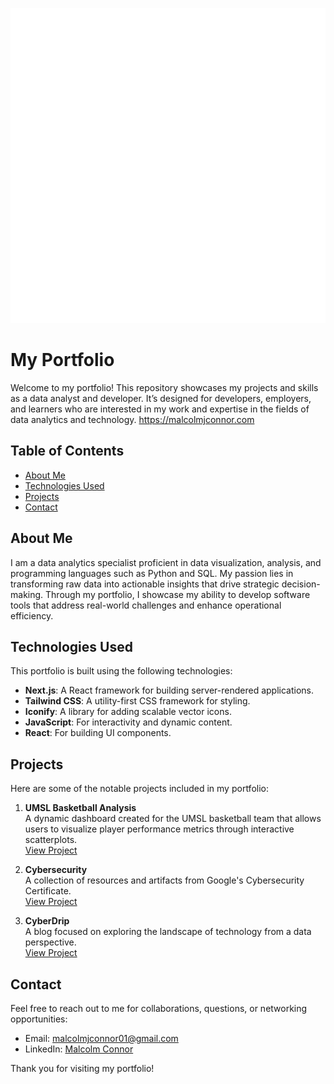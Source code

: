 ![Logo](public/images/mlogo.svg)



# My Portfolio

Welcome to my portfolio! This repository showcases my projects and skills as a data analyst and developer. It’s designed for developers, employers, and learners who are interested in my work and expertise in the fields of data analytics and technology.
https://malcolmjconnor.com

## Table of Contents

- [About Me](#about-me)
- [Technologies Used](#technologies-used)
- [Projects](#projects)
- [Contact](#contact)

## About Me

I am a data analytics specialist proficient in data visualization, analysis, and programming languages such as Python and SQL. My passion lies in transforming raw data into actionable insights that drive strategic decision-making. Through my portfolio, I showcase my ability to develop software tools that address real-world challenges and enhance operational efficiency.

## Technologies Used

This portfolio is built using the following technologies:

- **Next.js**: A React framework for building server-rendered applications.
- **Tailwind CSS**: A utility-first CSS framework for styling.
- **Iconify**: A library for adding scalable vector icons.
- **JavaScript**: For interactivity and dynamic content.
- **React**: For building UI components.

## Projects

Here are some of the notable projects included in my portfolio:

1. **UMSL Basketball Analysis**  
   A dynamic dashboard created for the UMSL basketball team that allows users to visualize player performance metrics through interactive scatterplots.  
   [View Project](https://umsl-bball.streamlit.app)

2. **Cybersecurity**  
   A collection of resources and artifacts from Google's Cybersecurity Certificate.  
   [View Project](https://drive.google.com/file/d/1DxKuxnoIp5JFhC2Gdv4Pm2qyNVS5M_Wv)

3. **CyberDrip**  
   A blog focused on exploring the landscape of technology from a data perspective.  
   [View Project](https://medium.com/@cyberdrip)

## Contact

Feel free to reach out to me for collaborations, questions, or networking opportunities:

- Email: [malcolmjconnor01@gmail.com](mailto:malcolmjconnor01@gmail.com)
- LinkedIn: [Malcolm Connor](https://www.linkedin.com/in/malcolmjconnor)

Thank you for visiting my portfolio!
